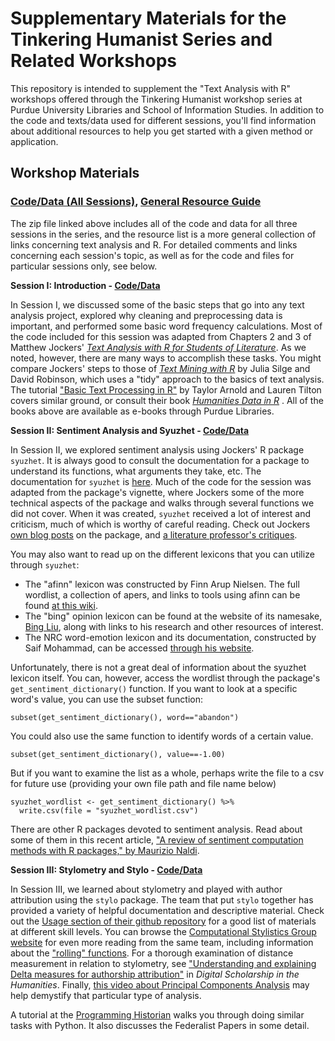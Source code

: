 
# Supplementary Materials for the Tinkering Humanist Series and Related Workshops


This repository is intended to supplement the "Text Analysis with R" workshops offered through the Tinkering Humanist workshop series at Purdue University Libraries and School of Information Studies. In addition to the code and texts/data used for different sessions, you'll find information about additional resources to help you get started with a given method or application. 

## Workshop Materials

### [Code/Data (All Sessions)](), [General Resource Guide](generalResourceGuide.html)
The zip file linked above includes all of the code and data for all three sessions in the series, and the resource list is a more general collection of links concerning text analysis and R. For detailed comments and links concerning each session's topic, as well as for the code and files for particular sessions only, see below.

**Session I: Introduction - [Code/Data](/data/sessionOneFiles.zip)**


In Session I, we discussed some of the basic steps that go into any text analysis project, explored why cleaning and preprocessing data is important, and performed some basic word frequency calculations. Most of the code included for this session was adapted from Chapters 2 and 3 of Matthew Jockers' [*Text Analysis with R for Students of Literature*](https://purdue-primo-prod.hosted.exlibrisgroup.com/primo-explore/fulldisplay?docid=PURDUE_ALMA51683474750001081&context=L&vid=PURDUE&search_scope=everything&tab=default_tab&lang=en_US). As we noted, however, there are many ways to accomplish these tasks. You might compare Jockers' steps to those of [*Text Mining with R*](https://purdue-primo-prod.hosted.exlibrisgroup.com/primo-explore/fulldisplay?docid=PURDUE_ALMA51719072750001081&context=L&vid=PURDUE&search_scope=everything&tab=default_tab&lang=en_US) by Julia Silge and David Robinson, which uses a "tidy" approach to the basics of text analysis. The tutorial ["Basic Text Processing in R"](https://programminghistorian.org/en/lessons/basic-text-processing-in-r) by Taylor Arnold and Lauren Tilton covers similar ground, or consult their book [*Humanities Data in R*](https://purdue-primo-prod.hosted.exlibrisgroup.com/primo-explore/fulldisplay?docid=PURDUE_ALMA51719072750001081&context=L&vid=PURDUE&search_scope=everything&tab=default_tab&lang=en_US) . All of the books above are available as e-books through Purdue Libraries.

**Session II: Sentiment Analysis and Syuzhet - [Code/Data](/data/sessionTwoFiles.zip)**


In Session II, we explored sentiment analysis using Jockers' R package `syuzhet`. It is always good to consult the documentation for a package to understand its functions, what arguments they take, etc. The documentation for `syuzhet` is [here](https://www.rdocumentation.org/packages/syuzhet/versions/1.0.4). Much of the code for the session was adapted from the package's vignette, where Jockers some of the more technical aspects of the package and walks through several functions we did not cover. When it was created, `syuzhet` received a lot of interest and criticism, much of which is worthy of careful reading. Check out Jockers [own blog posts](http://www.matthewjockers.net//?s=syuzhet&search=Go) on the package, and [a literature professor's critiques](https://annieswafford.wordpress.com/syuzhet-blog-posts/).

You may also want to read up on the different lexicons that you can utilize through `syuzhet`:

* The "afinn" lexicon was constructed by Finn Arup Nielsen. The full wordlist, a collection of apers, and links to tools using afinn can be found [at this wiki](http://neuro.compute.dtu.dk/wiki/AFINN). 
* The "bing" opinion lexicon can be found at the website of its namesake, [Bing Liu](https://www.cs.uic.edu/~liub/FBS/sentiment-analysis.html), along with links to his research and other resources of interest. 
* The NRC word-emotion lexicon and its documentation, constructed by Saif Mohammad, can be accessed [through his website](http://saifmohammad.com/WebPages/NRC-Emotion-Lexicon.htm). 

Unfortunately, there is not a great deal of information about the syuzhet lexicon itself. You can, however, access the wordlist through the package's `get_sentiment_dictionary()` function. If you want to look at a specific word's value, you can use the subset function:

`subset(get_sentiment_dictionary(), word=="abandon")`

You could also use the same function to identify words of a certain value.

`subset(get_sentiment_dictionary(), value==-1.00)`

But if you want to examine the list as a whole, perhaps write the file to a csv for future use (providing your own file path and file name below)
```
syuzhet_wordlist <- get_sentiment_dictionary() %>%
  write.csv(file = "syuzhet_wordlist.csv")
```
There are other R packages devoted to sentiment analysis. Read about some of them in this recent article, ["A review of sentiment computation methods with R packages," by Maurizio Naldi](https://arxiv.org/pdf/1901.08319.pdf).


**Session III: Stylometry and Stylo - [Code/Data]()**


In Session III, we learned about stylometry and played with author attribution using the `stylo` package. The team that put `stylo` together has provided a variety of helpful documentation and descriptive material. Check out the [Usage section of their github repository](https://github.com/computationalstylistics/stylo#usage) for a good list of materials at different skill levels. You can browse the [Computational Stylistics Group website](https://computationalstylistics.github.io) for even more reading from the same team, including information about the ["rolling" functions](https://sites.google.com/site/computationalstylistics/projects/testing-rolling-stylometry). For a thorough examination of distance measurement in relation to stylometry, see ["Understanding and explaining Delta measures for authorship attribution"](https://doi.org/10.1093/llc/fqx023) in *Digital Scholarship in the Humanities*. Finally, [this video about Principal Components Analysis](https://www.youtube.com/watch?v=jZ532ucT6Ik) may help demystify that particular type of analysis.

A tutorial at the [Programming Historian](https://programminghistorian.org/en/lessons/introduction-to-stylometry-with-python) walks you through doing similar tasks with Python. It also discusses the Federalist Papers in some detail.  






